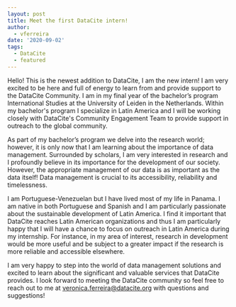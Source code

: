 ```yaml
---
layout: post
title: Meet the first DataCite intern!
author:
  - vferreira
date: '2020-09-02'
tags:
  - DataCite
  - featured
---
```

Hello! This is the newest addition to DataCite, I am the new intern! I am very excited to be here and full of energy to learn from and provide support to the DataCite Community. I am in my final year of the bachelor’s program International Studies at the University of Leiden in the Netherlands. Within my bachelor's program I specialize in Latin America and I will be working closely with DataCite's Community Engagement Team to provide support in outreach to the global community.



As part of my bachelor’s program we delve into the research world; however, it is only now that I am learning about the importance of data management. Surrounded by scholars, I am very interested in research and I profoundly believe in its importance for the development of our society. However, the appropriate management of our data is as important as the data itself! Data management is crucial to its accessibility, reliability and timelessness.  



I am Portuguese-Venezuelan but I have lived most of my life in Panama. I am native in both Portuguese and Spanish and I am particularly passionate about the sustainable development of Latin America. I find it important that DataCite reaches Latin American organizations and thus I am particularly happy that I will have a chance to focus on outreach in Latin America during my internship. For instance, in my area of interest, research in development would be more useful and be subject to a greater impact if the research is more reliable and accessible elsewhere. 



I am very happy to step into the world of data management solutions and excited to learn about the significant and valuable services that DataCite provides. I look forward to meeting the DataCite community so feel free to reach out to me at veronica.ferreira@datacite.org with questions and suggestions!
